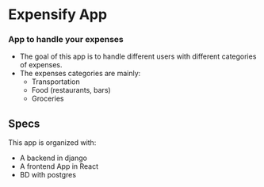 # Expensify App
### App to handle your expenses
- The goal of this app is to handle different users with different categories
 of expenses.
- The expenses categories are mainly:
    - Transportation
    - Food (restaurants, bars)
    - Groceries
    
## Specs
This app is organized with:
-  A backend in django
- A frontend App in React
- BD with postgres 
